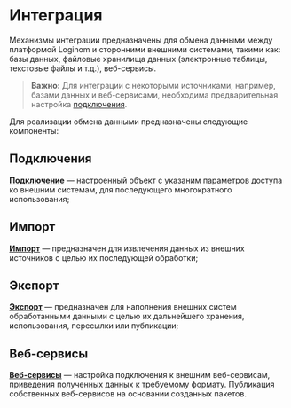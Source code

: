 # Интеграция

Механизмы интеграции предназначены для обмена данными между платформой Loginom и сторонними внешними системами, такими как: базы данных, файловые хранилища данных (электронные таблицы, текстовые файлы и т.д.), веб-сервисы.

> **Важно:**
> Для интеграции с некоторыми источниками, например, базами данных и веб-сервисами, необходима предварительная настройка [подключения](./connections/README.md).

Для реализации обмена данными предназначены следующие компоненты:

## Подключения

**[Подключение](./connections/README.md)** — настроенный объект с указаним параметров доступа ко внешним системам, для последующего многократного использования;

## Импорт

**[Импорт](./import/README.md)** — предназначен для извлечения данных из внешних источников с целью их последующей обработки;

## Экспорт

**[Экспорт](./export/README.md)** — предназначен для наполнения внешних систем обработанными данными с целью их дальнейшего хранения, использования, пересылки или публикации;

## Веб-сервисы

**[Веб-сервисы](./web-services/README.md)** — настройка подключения к внешним веб-сервисам, приведения полученных данных к требуемому формату. Публикация собственных веб-сервисов на основании созданных пакетов.